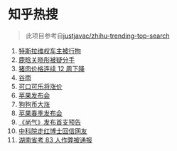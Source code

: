 # 知乎热搜

> 此项目参考自[justjavac/zhihu-trending-top-search](https://github.com/justjavac/zhihu-trending-top-search/blob/main/utils.ts)

<!-- BEGIN -->
  <!-- 最后更新时间:Tue Apr 20 2021 18:25:11 GMT+0000 (Coordinated Universal Time) -->
  1. [特斯拉维权车主被行拘](https://www.zhihu.com/search?q=特斯拉车主维权)
1. [鹿晗关晓彤被疑分手](https://www.zhihu.com/search?q=鹿晗关晓彤)
1. [猪肉价格连续 12 周下降](https://www.zhihu.com/search?q=猪肉价格)
1. [谷雨](https://www.zhihu.com/search?q=谷雨)
1. [可口可乐将涨价](https://www.zhihu.com/search?q=可口可乐)
1. [苹果发布会](https://www.zhihu.com/search?q=苹果新品发布会)
1. [狗狗币大涨](https://www.zhihu.com/search?q=狗狗币)
1. [苹果春季发布会](https://www.zhihu.com/search?q=苹果发布会)
1. [《尚气》发布首支预告](https://www.zhihu.com/search?q=尚气)
1. [中科院走红博士回信网友](https://www.zhihu.com/search?q=博士论文致谢)
1. [湖南省考 83 人作弊被通报](https://www.zhihu.com/search?q=湖南省考)
  <!-- END -->